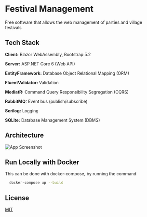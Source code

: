 
# Festival Management

Free software that allows the web management of parties and village festivals


## Tech Stack

**Client:** Blazor WebAssembly, Bootstrap 5.2

**Server:** ASP.NET Core 6 (Web API)

**EntityFramework:** Database Object Relational Mapping (ORM)

**FluentValidator:** Validation

**MediatR:** Command Query Responsibility Segregation (CQRS)

**RabbitMQ:** Event bus (publish/subscribe)

**Serilog:** Logging

**SQLite:** Database Management System (DBMS)


## Architecture

![App Screenshot](https://user-images.githubusercontent.com/49655304/204398448-534b622b-4211-4b53-9b24-12f34e68b4fa.png)


## Run Locally with Docker

This can be done with docker-compose, by running the  command

```bash
  docker-compose up --build
```


## License

[MIT](https://choosealicense.com/licenses/mit/)
